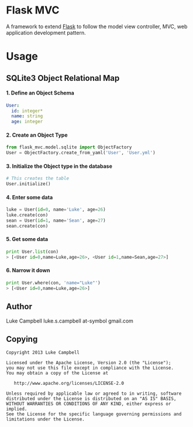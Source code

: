 Flask MVC
=========
A framework to extend [Flask](http://flask.pocoo.org) to follow the model view controller, MVC, web application development pattern.


Usage
=====

SQLite3 Object Relational Map
-----------------------------

#### 1. Define an Object Schema

```yml
User:
  id: integer*
  name: string
  age: integer
```

#### 2. Create an Object Type

```python
from flask_mvc.model.sqlite import ObjectFactory
User = ObjectFactory.create_from_yaml('User', 'User.yml')
```

#### 3. Initialize the Object type in the database

```python
# This creates the table 
User.initialize()
```

#### 4. Enter some data

```python
luke = User(id=0, name='Luke', age=26)
luke.create(con)
sean = User(id=1, name='Sean', age=27)
sean.create(con)
```

#### 5. Get some data

```python
print User.list(con)
> [<User id=0,name=Luke,age=26>, <User id=1,name=Sean,age=27>]
```

#### 6. Narrow it down

```python
print User.where(con, 'name="Luke"')
> [<User id=0,name=Luke,age=26>]
```


Author
------
Luke Campbell luke.s.campbell at-symbol gmail.com

Copying
-------

    Copyright 2013 Luke Campbell

    Licensed under the Apache License, Version 2.0 (the "License");
    you may not use this file except in compliance with the License.
    You may obtain a copy of the License at

       http://www.apache.org/licenses/LICENSE-2.0

    Unless required by applicable law or agreed to in writing, software
    distributed under the License is distributed on an "AS IS" BASIS,
    WITHOUT WARRANTIES OR CONDITIONS OF ANY KIND, either express or implied.
    See the License for the specific language governing permissions and
    limitations under the License.

